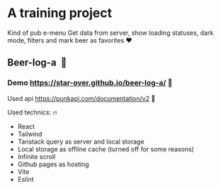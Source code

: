 # A training project
Kind of pub e-menu
Get data from server, show loading statuses, dark mode, filters and mark beer as favorites ❤️

## Beer-log-a  🍺

### Demo https://star-over.github.io/beer-log-a/ 👀

Used api https://punkapi.com/documentation/v2 🍻

Used technics: 🔥
- React
- Tailwind
- Tanstack query as server and local storage
- Local storage as offline cache (turned off for some reasons)
- Infinite scroll
- Github pages as hosting
- Vite
- Eslint
